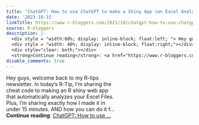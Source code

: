 ```yaml
---
title: 'ChatGPT: How to use ChatGPT to make a Shiny App (an Excel Analyzer)'
date: '2023-10-15'
linkTitle: https://www.r-bloggers.com/2023/10/chatgpt-how-to-use-chatgpt-to-make-a-shiny-app-an-excel-analyzer/
source: R-bloggers
description: |-
  <div style = "width:60%; display: inline-block; float:left; "> Hey guys, welcome back to my R-tips newsletter. In today’s R-Tip, I’m sharing the cheat code to making an R shiny web app that automatically analyzes your Excel Files. Plus, I’m sharing exactly how I made it in under 15 minutes. AND how you can do it f...</div>
  <div style = "width: 40%; display: inline-block; float:right;"></div>
  <div style="clear: both;"></div>
  <strong>Continue reading</strong>: <a href="https://www.r-bloggers.com/2023/10/chatgpt-how-to-use-chatgpt-to-make-a-shiny-app-an-excel-analyzer/">ChatGPT: How to use ...
disable_comments: true
---
```

<div style = "width:60%; display: inline-block; float:left; "> Hey guys, welcome back to my R-tips newsletter. In today’s R-Tip, I’m sharing the cheat code to making an R shiny web app that automatically analyzes your Excel Files. Plus, I’m sharing exactly how I made it in under 15 minutes. AND how you can do it f...</div>
<div style = "width: 40%; display: inline-block; float:right;"></div>
<div style="clear: both;"></div>
<strong>Continue reading</strong>: <a href="https://www.r-bloggers.com/2023/10/chatgpt-how-to-use-chatgpt-to-make-a-shiny-app-an-excel-analyzer/">ChatGPT: How to use ...